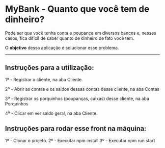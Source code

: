 # MyBank - Quanto que você tem de dinheiro?

Pode ser que você tenha conta e poupança em diversos bancos e, nesses casos, fica difícil de saber quanto de dinheiro de fato você tem.

O **objetivo** dessa aplicação é solucionar esse problema.

------------------------------------------------------------------------------------------------------------------------------------------------------

## Instruções para a utilização:

1º - Registrar o cliente, na aba Cliente.

2º - Abrir as contas e os saldos dessas contas desse cliente, na aba Contas

3º - Registrar os porquinhos (poupanças, caixas) desse cliente, na aba Porquinhos

4º - Clicar em ver saldo geral, na aba Cliente.

## Instruções para rodar esse front na máquina:

1º - Clonar o projeto.
2º - Executar npm install
3º - Executar npm run start